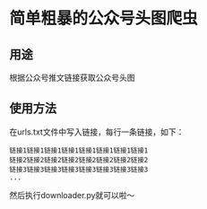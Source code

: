 # 简单粗暴的公众号头图爬虫

## 用途
根据公众号推文链接获取公众号头图

## 使用方法
在urls.txt文件中写入链接，每行一条链接，如下：
```text
链接1链接1链接1链接1链接1链接1链接1链接1
链接2链接2链接2链接2链接2链接2链接2链接2
链接3链接3链接3链接3链接3链接3链接3链接3
...
```
然后执行downloader.py就可以啦～
